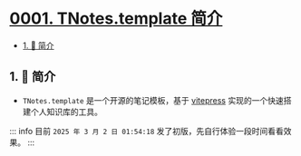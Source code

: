 # [0001. TNotes.template 简介](https://github.com/Tdahuyou/TNotes.template/tree/main/notes/0001.%20TNotes.template%20%E7%AE%80%E4%BB%8B)

<!-- region:toc -->
- [1. 📒 简介](#1--简介)
<!-- endregion:toc -->

## 1. 📒 简介

- `TNotes.template` 是一个开源的笔记模板，基于 [vitepress](https://github.com/vuejs/vitepress) 实现的一个快速搭建个人知识库的工具。

::: info
目前 `2025 年 3 月 2 日 01:54:18` 发了初版，先自行体验一段时间看看效果。
:::